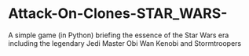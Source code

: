# Attack-On-Clones-STAR_WARS-
A simple game (in Python) briefing the essence of the Star Wars era including the legendary Jedi Master Obi Wan Kenobi and Stormtroopers 
